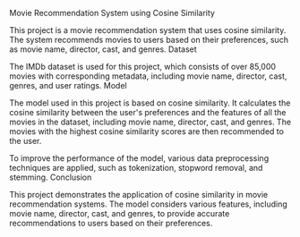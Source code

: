 Movie Recommendation System using Cosine Similarity

This project is a movie recommendation system that uses cosine similarity. The system recommends movies to users based on their preferences, such as movie name, director, cast, and genres.
Dataset

The IMDb dataset is used for this project, which consists of over 85,000 movies with corresponding metadata, including movie name, director, cast, genres, and user ratings.
Model

The model used in this project is based on cosine similarity. It calculates the cosine similarity between the user's preferences and the features of all the movies in the dataset, including movie name, director, cast, and genres. The movies with the highest cosine similarity scores are then recommended to the user.

To improve the performance of the model, various data preprocessing techniques are applied, such as tokenization, stopword removal, and stemming.
Conclusion

This project demonstrates the application of cosine similarity in movie recommendation systems. The model considers various features, including movie name, director, cast, and genres, to provide accurate recommendations to users based on their preferences.